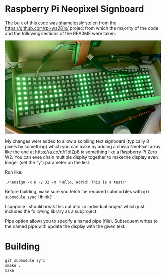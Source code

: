 Raspberry Pi Neopixel Signboard
==========

The bulk of this code was shamelessly stolen from the https://github.com/rpi-ws281x/
project from which the majority of the code and the following sections of the README
were taken.

![photo](images/photo.jpg)

My changes were added to allow a scrolling text signboard (typically 8 pixels by something)
which you can make by adding a cheap NeoPixel array like the one at https://a.co/d/f1bIZp8
to something like a Raspberry Pi Zero W2. You can even chain multiple display together to
make the display even longer (set the "y") parameter on the test.

Run like:

`./neosign -x 8 -y 32 -m 'Hello, World! This is a test!'`

Before building, make sure you fetch the required submodules with `git submodule sync` I think?

I suppose I should break this out into an individual project which just includes the
following library as a subproject.

Pipe option allows you to specify a named pipe (file). Subsequent writes to the named
pipe with update the display with the given text.

# Building

```
git submodule sync
cmake .
make
```
